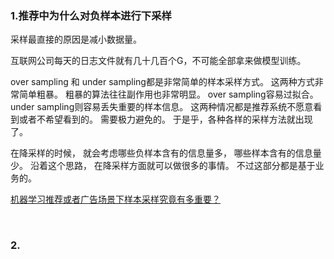 ### 1.推荐中为什么对负样本进行下采样
采样最直接的原因是减小数据量。

互联网公司每天的日志文件就有几十几百个G，不可能全部拿来做模型训练。

over sampling 和 under sampling都是非常简单的样本采样方式。 这两种方式非常简单粗暴。 粗暴的算法往往副作用也非常明显。 over sampling容易过拟合。 under sampling则容易丢失重要的样本信息。 这两种情况都是推荐系统不愿意看到或者不希望看到的。 需要极力避免的。 于是乎，各种各样的采样方法就出现了。

在降采样的时候， 就会考虑哪些负样本含有的信息量多， 哪些样本含有的信息量少。 沿着这个思路， 在降采样方面就可以做很多的事情。 不过这部分都是基于业务的。 

[机器学习推荐或者广告场景下样本采样究竟有多重要？](https://www.zhihu.com/question/57747085)

&nbsp;
### 2.
